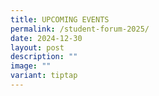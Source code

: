 ```yaml
---
title: UPCOMING EVENTS
permalink: /student-forum-2025/
date: 2024-12-30
layout: post
description: ""
image: ""
variant: tiptap
---
```

<p></p>